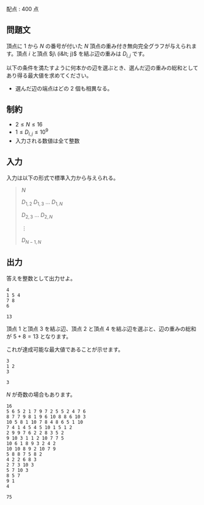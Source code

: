 配点 : $400$ 点

## 問題文

頂点に $1$ から $N$ の番号が付いた $N$ 頂点の重み付き無向完全グラフが与えられます。頂点 $i$ と頂点 $j\ (i&lt; j)$ を結ぶ辺の重みは $D_{i,j}$ です。

以下の条件を満たすように何本かの辺を選ぶとき、選んだ辺の重みの総和としてあり得る最大値を求めてください。

- 選んだ辺の端点はどの $2$ 個も相異なる。

## 制約

- $2\leq N\leq 16$
- $1\leq D_{i,j} \leq 10^9$
- 入力される数値は全て整数

## 入力

入力は以下の形式で標準入力から与えられる。

> $N$ 
> 
> $D_{1,2}$ $D_{1,3}$ $\ldots$ $D_{1,N}$
> 
> $D_{2,3}$ $\ldots$ $D_{2,N}$
> 
> $\vdots$
> 
> $D_{N-1,N}$

## 出力

答えを整数として出力せよ。

```input1
4
1 5 4
7 8
6
```

```output1
13
```

頂点 $1$ と頂点 $3$ を結ぶ辺、頂点 $2$ と頂点 $4$ を結ぶ辺を選ぶと、辺の重みの総和が $5+8=13$ となります。

これが達成可能な最大値であることが示せます。

```input2
3
1 2
3
```

```output2
3
```

$N$ が奇数の場合もあります。

```input3
16
5 6 5 2 1 7 9 7 2 5 5 2 4 7 6
8 7 7 9 8 1 9 6 10 8 8 6 10 3
10 5 8 1 10 7 8 4 8 6 5 1 10
7 4 1 4 5 4 5 10 1 5 1 2
2 9 9 7 6 2 2 8 3 5 2
9 10 3 1 1 2 10 7 7 5
10 6 1 8 9 3 2 4 2
10 10 8 9 2 10 7 9
5 8 8 7 5 8 2
4 2 2 6 8 3
2 7 3 10 3
5 7 10 3
8 5 7
9 1
4
```

```output3
75
```